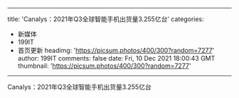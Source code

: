 
---
title: 'Canalys：2021年Q3全球智能手机出货量3.255亿台'
categories: 
 - 新媒体
 - 199IT
 - 首页更新
headimg: 'https://picsum.photos/400/300?random=7277'
author: 199IT
comments: false
date: Fri, 10 Dec 2021 18:00:43 GMT
thumbnail: 'https://picsum.photos/400/300?random=7277'
---

<div>   
Canalys：2021年Q3全球智能手机出货量3.255亿台  
</div>
            